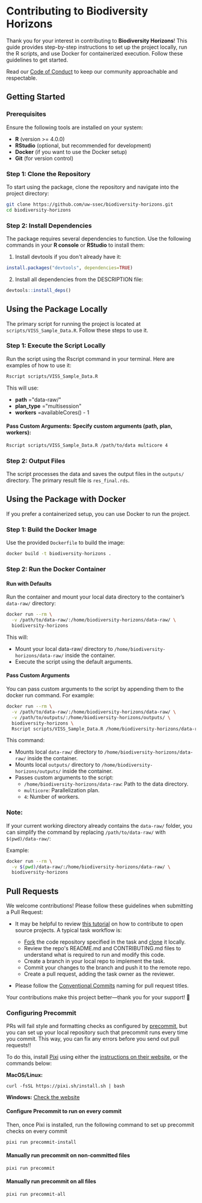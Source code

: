 # Contributing to Biodiversity Horizons

Thank you for your interest in contributing to **Biodiversity Horizons**! This
guide provides step-by-step instructions to set up the project locally, run the
R scripts, and use Docker for containerized execution. Follow these guidelines
to get started.

Read our
[Code of Conduct](https://github.com/uw-ssec/code-of-conduct/blob/main/CODE_OF_CONDUCT.md)
to keep our community approachable and respectable.

## Getting Started

### Prerequisites

Ensure the following tools are installed on your system:

- **R** (version >= 4.0.0)
- **RStudio** (optional, but recommended for development)
- **Docker** (if you want to use the Docker setup)
- **Git** (for version control)

### Step 1: Clone the Repository

To start using the package, clone the repository and navigate into the project
directory:

```bash
git clone https://github.com/uw-ssec/biodiversity-horizons.git
cd biodiversity-horizons
```

### Step 2: Install Dependencies

The package requires several dependencies to function. Use the following
commands in your **R console** or **RStudio** to install them:

1. Install devtools if you don't already have it:

```r
install.packages("devtools", dependencies=TRUE)
```

2. Install all dependencies from the DESCRIPTION file:

```r
devtools::install_deps()
```

## Using the Package Locally

The primary script for running the project is located at
`scripts/VISS_Sample_Data.R`. Follow these steps to use it.

### Step 1: Execute the Script Locally

Run the script using the Rscript command in your terminal. Here are examples of
how to use it:

```bash
Rscript scripts/VISS_Sample_Data.R
```

This will use:

- **path** ="data-raw/"
- **plan_type** ="multisession"
- **workers** =availableCores() - 1

#### Pass Custom Arguments: Specify custom arguments (path, plan, workers):

```bash
Rscript scripts/VISS_Sample_Data.R /path/to/data multicore 4
```

### Step 2: Output Files

The script processes the data and saves the output files in the `outputs/`
directory. The primary result file is `res_final.rds`.

## Using the Package with Docker

If you prefer a containerized setup, you can use Docker to run the project.

### Step 1: Build the Docker Image

Use the provided `Dockerfile` to build the image:

```bash
docker build -t biodiversity-horizons .
```

### Step 2: Run the Docker Container

#### Run with Defaults

Run the container and mount your local data directory to the container’s
`data-raw/` directory:

```bash
docker run --rm \
  -v /path/to/data-raw/:/home/biodiversity-horizons/data-raw/ \
  biodiversity-horizons
```

This will:

- Mount your local data-raw/ directory to
  `/home/biodiversity-horizons/data-raw/` inside the container.
- Execute the script using the default arguments.

#### Pass Custom Arguments

You can pass custom arguments to the script by appending them to the docker run
command. For example:

```bash
docker run --rm \
  -v /path/to/data-raw/:/home/biodiversity-horizons/data-raw/ \
  -v /path/to/outputs/:/home/biodiversity-horizons/outputs/ \
  biodiversity-horizons \
  Rscript scripts/VISS_Sample_Data.R /home/biodiversity-horizons/data-raw multicore 4
```

This command:

- Mounts local `data-raw/` directory to `/home/biodiversity-horizons/data-raw/`
  inside the container.
- Mounts local `outputs/` directory to `/home/biodiversity-horizons/outputs/`
  inside the container.
- Passes custom arguments to the script:
  - `/home/biodiversity-horizons/data-raw`: Path to the data directory.
  - `multicore`: Parallelization plan.
  - `4`: Number of workers.

### Note:

If your current working directory already contains the `data-raw/` folder, you
can simplify the command by replacing `/path/to/data-raw/` with
`$(pwd)/data-raw/`:

Example:

```bash
docker run --rm \
  -v $(pwd)/data-raw/:/home/biodiversity-horizons/data-raw/ \
  biodiversity-horizons
```

## Pull Requests

We welcome contributions! Please follow these guidelines when submitting a Pull
Request:

- It may be helpful to review
  [this tutorial](https://www.dataschool.io/how-to-contribute-on-github/) on how
  to contribute to open source projects. A typical task workflow is:

  - [Fork](https://docs.github.com/en/get-started/quickstart/fork-a-repo) the
    code repository specified in the task and
    [clone](https://docs.github.com/en/repositories/creating-and-managing-repositories/cloning-a-repository)
    it locally.
  - Review the repo's README.md and CONTRIBUTING.md files to understand what is
    required to run and modify this code.
  - Create a branch in your local repo to implement the task.
  - Commit your changes to the branch and push it to the remote repo.
  - Create a pull request, adding the task owner as the reviewer.

- Please follow the
  [Conventional Commits](https://github.com/uw-ssec/rse-guidelines/blob/main/conventional-commits.md)
  naming for pull request titles.

Your contributions make this project better—thank you for your support! 🚀

### Configuring Precommit

PRs will fail style and formatting checks as configured by [precommit](), but
you can set up your local repository such that precommit runs every time you
commit. This way, you can fix any errors before you send out pull requests!!

To do this, install [Pixi](https://pixi.sh/latest/) using either the
[instructions on their website](https://pixi.sh/latest/#installation), or the
commands below:

**MacOS/Linux:**

```
curl -fsSL https://pixi.sh/install.sh | bash
```

**Windows:** [Check the website](https://pixi.sh/latest/#installation)

#### Configure Precommit to run on every commit

Then, once Pixi is installed, run the following command to set up precommit
checks on every commit

```
pixi run precommit-install
```

#### Manually run precommit on non-committed files

```
pixi run precommit
```

#### Manually run precommit on all files

```
pixi run precommit-all
```

